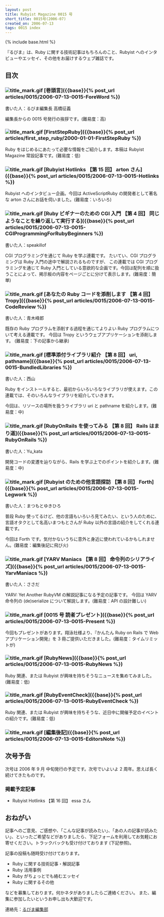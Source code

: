 ```yaml
---
layout: post
title: Rubyist Magazine 0015 号
short_title: 0015号(2006-07)
created_on: 2006-07-13
tags: 0015 index
---
```

{% include base.html %}


『るびま』は、Ruby に関する技術記事はもちろんのこと、Rubyist へのインタビューやエッセイ、その他をお届けするウェブ雑誌です。

## 目次

### ![title_mark.gif]({{base}}{{site.baseurl}}/images/title_mark.gif) [巻頭言]({{base}}{% post_url articles/0015/2006-07-13-0015-ForeWord %})

書いた人：るびま編集長 高橋征義

編集長からの 0015 号発行の挨拶です。(難易度：高)

### ![title_mark.gif]({{base}}{{site.baseurl}}/images/title_mark.gif) [FirstStepRuby]({{base}}{% post_url articles/first_step_ruby/2000-01-01-FirstStepRuby %})

Ruby をはじめるにあたって必要な情報をご紹介します。本稿は Rubyist Magazine 常設記事です。(難易度：低)

### ![title_mark.gif]({{base}}{{site.baseurl}}/images/title_mark.gif) [Rubyist Hotlinks 【第 15 回】 arton さん]({{base}}{% post_url articles/0015/2006-07-13-0015-Hotlinks %})

Rubyist へのインタビュー企画。今回は ActiveScriptRuby の開発者として著名な arton さんにお話を伺いました。(難易度：いろいろ)

### ![title_mark.gif]({{base}}{{site.baseurl}}/images/title_mark.gif) [Ruby ビギナーのための CGI 入門 【第 4 回】 同じようなことを繰り返して実行する]({{base}}{% post_url articles/0015/2006-07-13-0015-CGIProgrammingForRubyBeginners %})

書いた人：speakillof

CGI プログラミングを通じて Ruby を学ぶ連載です。
たいてい、CGI プログラミングは Ruby 入門の途中で解説されるものですが、
この連載では CGI プログラミングを通じて Ruby 入門としている意欲的な企画です。今回は配列を順に扱うことによって、掲示板の内容をページごとに分けて表示します。(難易度：簡単)

### ![title_mark.gif]({{base}}{{site.baseurl}}/images/title_mark.gif) [あなたの Ruby コードを添削します 【第 4 回】 Tropy]({{base}}{% post_url articles/0015/2006-07-13-0015-CodeReview %})

書いた人：青木峰郎

既存の Ruby プログラムを添削する過程を通じてよりよい Ruby プログラムについて考える連載です。
今回は Tropy というウェブアプリケーションを添削します。
(難易度：下の記事から継承)

### ![title_mark.gif]({{base}}{{site.baseurl}}/images/title_mark.gif) [標準添付ライブラリ紹介 【第 8 回】 uri, pathname]({{base}}{% post_url articles/0015/2006-07-13-0015-BundledLibraries %})

書いた人：西山

Ruby をインストールすると、最初からいろいろなライブラリが使えます。この連載では、そのいろんなライブラリを紹介していきます。

今回は、リソースの場所を扱うライブラリ uri と pathname を紹介します。(難易度：中)

### ![title_mark.gif]({{base}}{{site.baseurl}}/images/title_mark.gif) [RubyOnRails を使ってみる 【第 8 回】 Rails はまり道]({{base}}{% post_url articles/0015/2006-07-13-0015-RubyOnRails %})

書いた人：Yu_kata

開発コードの変遷を辿りながら、Rails を学ぶ上でのポイントを紹介します。(難易度：中)

### ![title_mark.gif]({{base}}{{site.baseurl}}/images/title_mark.gif) [Rubyist のための他言語探訪 【第 8 回】 Forth]({{base}}{% post_url articles/0015/2006-07-13-0015-Legwork %})

書いた人：まつもとゆきひろ

普段 Ruby 使ってるけど、他の言語もいろいろ見てみたい、という人のために、言語オタクとして名高いまつもとさんが Ruby 以外の言語の紹介をしてくれる連載です。

今回は Forth です。気付かないうちに意外と身近に使われているかもしれません。(難易度：編集後記に飛び火)

### ![title_mark.gif]({{base}}{{site.baseurl}}/images/title_mark.gif) [YARV Maniacs 【第 8 回】 命令列のシリアライズ]({{base}}{% post_url articles/0015/2006-07-13-0015-YarvManiacs %})

書いた人：ささだ

YARV: Yet Another RubyVM の解説記事になる予定の記事です。
今回は YARV 命令列の (de)serialize について解説します。(難易度：API の設計難しい)

### ![title_mark.gif]({{base}}{{site.baseurl}}/images/title_mark.gif)  [0015 号 読者プレゼント]({{base}}{% post_url articles/0015/2006-07-13-0015-Present %})

今回もプレゼントがあります。翔泳社様より、『かんたん Ruby on Rails で Web アプリケーション開発』を 3 冊ご提供いただきました。(難易度：タイムリミットが)

### ![title_mark.gif]({{base}}{{site.baseurl}}/images/title_mark.gif) [RubyNews]({{base}}{% post_url articles/0015/2006-07-13-0015-RubyNews %})

Ruby 関連、または Rubyist が興味を持ちそうなニュースを集めてみました。(難易度：低)

### ![title_mark.gif]({{base}}{{site.baseurl}}/images/title_mark.gif) [RubyEventCheck]({{base}}{% post_url articles/0015/2006-07-13-0015-RubyEventCheck %})

Ruby 関連、または Rubyist が興味を持ちそうな、近日中に開催予定のイベントの紹介です。(難易度：低)

### ![title_mark.gif]({{base}}{{site.baseurl}}/images/title_mark.gif) [編集後記]({{base}}{% post_url articles/0015/2006-07-13-0015-EditorsNote %})

## 次号予告

次号は 2006 年 9 月 中旬発行の予定です。次号でいよいよ 2 周年。思えば長く続けてきたものです。

### 掲載予定記事

* Rubyist Hotlinks 【第 16 回】 essa さん


## おねがい

記事へのご意見、ご感想や、「こんな記事が読みたい」、「あの人の記事が読みたい」、といったご希望などがありましたら、下記フォームを利用してお気軽にお寄せください。トラックバックも受け付けております (下記参照)。

記事の投稿も随時受け付けております。

* Ruby に関する技術記事・解説記事
* Ruby 活用事例
* Ruby がちょっとでも絡むエッセイ
* Ruby に関するその他


などを募集しております。何かネタがありましたらご連絡ください。
また、編集に参加したいというお申し出も大歓迎です。

連絡先：[るびま編集部](mailto:magazine@ruby-no-kai.org)


